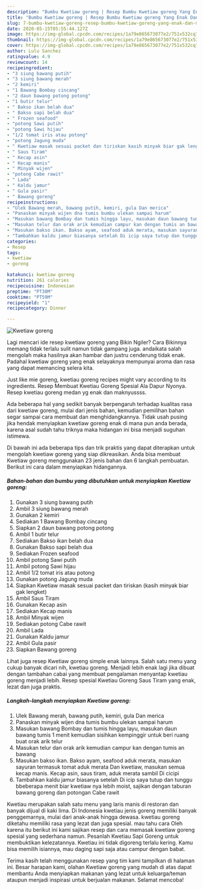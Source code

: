 ```yaml
---
description: "Bumbu Kwetiaw goreng | Resep Bumbu Kwetiaw goreng Yang Enak Dan Mudah"
title: "Bumbu Kwetiaw goreng | Resep Bumbu Kwetiaw goreng Yang Enak Dan Mudah"
slug: 7-bumbu-kwetiaw-goreng-resep-bumbu-kwetiaw-goreng-yang-enak-dan-mudah
date: 2020-05-15T05:55:44.127Z
image: https://img-global.cpcdn.com/recipes/1a79e865673077e2/751x532cq70/kwetiaw-goreng-foto-resep-utama.jpg
thumbnail: https://img-global.cpcdn.com/recipes/1a79e865673077e2/751x532cq70/kwetiaw-goreng-foto-resep-utama.jpg
cover: https://img-global.cpcdn.com/recipes/1a79e865673077e2/751x532cq70/kwetiaw-goreng-foto-resep-utama.jpg
author: Lulu Sanchez
ratingvalue: 4.9
reviewcount: 14
recipeingredient:
- "3 siung bawang putih"
- "3 siung bawang merah"
- "2 kemiri"
- "1 Bawang Bombay cincang"
- "2 daun bawang potong potong"
- "1 butir telur"
- " Bakso ikan belah dua"
- " Bakso sapi belah dua"
- " Frozen seafood"
- "potong Sawi putih"
- "potong Sawi hijau"
- "1/2 tomat iris atau potong"
- "potong Jagung muda"
- " Kwetiaw masak sesuai packet dan tiriskan kasih minyak biar gak lengket"
- " Saus Tiram"
- " Kecap asin"
- " Kecap manis"
- " Minyak wijen"
- "potong Cabe rawit"
- " Lada"
- " Kaldu jamur"
- " Gula pasir"
- " Bawang goreng"
recipeinstructions:
- "Ulek Bawang merah, bawang putih, kemiri, gula Dan merica"
- "Panaskan minyak wijen dna tumis bumbu ulekan sampai harum"
- "Masukan bawang Bombay dan tumis hingga layu, masukan daun bawang tumis 1 menit kemudian sisihkan kempinggir untuk beri ruang buat orak arik telur"
- "Masukan telur dan orak arik kemudian campur kan dengan tumis an bawang"
- "Masukan bakso ikan. Bakso ayam, seafood aduk merata, masukan sayuran termasuk tomat aduk merata Dan kwetiaw, masukan semua kecap manis. Kecap asin, saus tiram, aduk merata sambil Di cicipi"
- "Tambahkan kaldu jamur biasanya setelah Di icip saya tutup dan tunggu bbeberapa menit biar kwetiaw nya lebih moist, sajikan dengan taburan bawang goreng dan potongan Cabe rawit"
categories:
- Resep
tags:
- kwetiaw
- goreng

katakunci: kwetiaw goreng 
nutrition: 261 calories
recipecuisine: Indonesian
preptime: "PT30M"
cooktime: "PT59M"
recipeyield: "1"
recipecategory: Dinner

---
```



![Kwetiaw goreng](https://img-global.cpcdn.com/recipes/1a79e865673077e2/751x532cq70/kwetiaw-goreng-foto-resep-utama.jpg)

Lagi mencari ide resep kwetiaw goreng yang Bikin Ngiler? Cara Bikinnya memang tidak terlalu sulit namun tidak gampang juga. andaikata salah mengolah maka hasilnya akan hambar dan justru cenderung tidak enak. Padahal kwetiaw goreng yang enak selayaknya mempunyai aroma dan rasa yang dapat memancing selera kita.

Just like mie goreng, kwetiau goreng recipes might vary according to its ingredients. Resep Membuat Kwetiau Goreng Spesial Ala Dapur Nyonya. Resep kwetiau goreng medan yg enak dan maknyussss.

Ada beberapa hal yang sedikit banyak berpengaruh terhadap kualitas rasa dari kwetiaw goreng, mulai dari jenis bahan, kemudian pemilihan bahan segar sampai cara membuat dan menghidangkannya. Tidak usah pusing jika hendak menyiapkan kwetiaw goreng enak di mana pun anda berada, karena asal sudah tahu triknya maka hidangan ini bisa menjadi suguhan istimewa.


Di bawah ini ada beberapa tips dan trik praktis yang dapat diterapkan untuk mengolah kwetiaw goreng yang siap dikreasikan. Anda bisa membuat Kwetiaw goreng menggunakan 23 jenis bahan dan 6 langkah pembuatan. Berikut ini cara dalam menyiapkan hidangannya.

<!--inarticleads1-->

##### Bahan-bahan dan bumbu yang dibutuhkan untuk menyiapkan Kwetiaw goreng:

1. Gunakan 3 siung bawang putih
1. Ambil 3 siung bawang merah
1. Gunakan 2 kemiri
1. Sediakan 1 Bawang Bombay cincang
1. Siapkan 2 daun bawang potong potong
1. Ambil 1 butir telur
1. Sediakan  Bakso ikan belah dua
1. Gunakan  Bakso sapi belah dua
1. Sediakan  Frozen seafood
1. Ambil potong Sawi putih
1. Ambil potong Sawi hijau
1. Ambil 1/2 tomat iris atau potong
1. Gunakan potong Jagung muda
1. Siapkan  Kwetiaw masak sesuai packet dan tiriskan (kasih minyak biar gak lengket)
1. Ambil  Saus Tiram
1. Gunakan  Kecap asin
1. Sediakan  Kecap manis
1. Ambil  Minyak wijen
1. Sediakan potong Cabe rawit
1. Ambil  Lada
1. Gunakan  Kaldu jamur
1. Ambil  Gula pasir
1. Siapkan  Bawang goreng


Lihat juga resep Kwetiaw goreng simple enak lainnya. Salah satu menu yang cukup banyak dicari nih, kwetiau goreng. Menjadi lebih enak lagi jika dibuat dengan tambahan cabai yang membuat pengalaman menyantap kwetiau goreng menjadi lebih. Resep spesial Kwetiau Goreng Saus Tiram yang enak, lezat dan juga praktis. 

<!--inarticleads2-->

##### Langkah-langkah menyiapkan Kwetiaw goreng:

1. Ulek Bawang merah, bawang putih, kemiri, gula Dan merica
1. Panaskan minyak wijen dna tumis bumbu ulekan sampai harum
1. Masukan bawang Bombay dan tumis hingga layu, masukan daun bawang tumis 1 menit kemudian sisihkan kempinggir untuk beri ruang buat orak arik telur
1. Masukan telur dan orak arik kemudian campur kan dengan tumis an bawang
1. Masukan bakso ikan. Bakso ayam, seafood aduk merata, masukan sayuran termasuk tomat aduk merata Dan kwetiaw, masukan semua kecap manis. Kecap asin, saus tiram, aduk merata sambil Di cicipi
1. Tambahkan kaldu jamur biasanya setelah Di icip saya tutup dan tunggu bbeberapa menit biar kwetiaw nya lebih moist, sajikan dengan taburan bawang goreng dan potongan Cabe rawit


Kwetiau merupakan salah satu menu yang laris manis di restoran dan banyak dijual di kaki lima. Di Indonesia kwetiau jenis goreng memiliki banyak penggemarnya, mulai dari anak-anak hingga dewasa. kwetiau goreng diketahu memiliki rasa yang lezat dan juga spesial. mau tahu cara Oleh karena itu berikut ini kami sajikan resep dan cara memasak kwetiaw goreng spesial yang sederhana namun. Pesanlah Kwetiau Sapi Goreng untuk membuktikan kelezatannya. Kwetiau ini tidak digoreng terlalu kering. Kamu bisa memilih isiannya, mau daging sapi saja atau campur dengan babat. 

Terima kasih telah menggunakan resep yang tim kami tampilkan di halaman ini. Besar harapan kami, olahan Kwetiaw goreng yang mudah di atas dapat membantu Anda menyiapkan makanan yang lezat untuk keluarga/teman ataupun menjadi inspirasi untuk berjualan makanan. Selamat mencoba!
